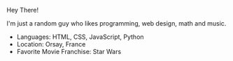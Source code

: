 Hey There!

I'm just a random guy who likes programming, web design, math and music. 

- Languages: HTML, CSS, JavaScript, Python
- Location: Orsay, France
- Favorite Movie Franchise: Star Wars

<!---
RandomProgrammerGuy/RandomProgrammerGuy is a ✨ special ✨ repository because its `README.md` (this file) appears on your GitHub profile.
You can click the Preview link to take a look at your changes.
--->
